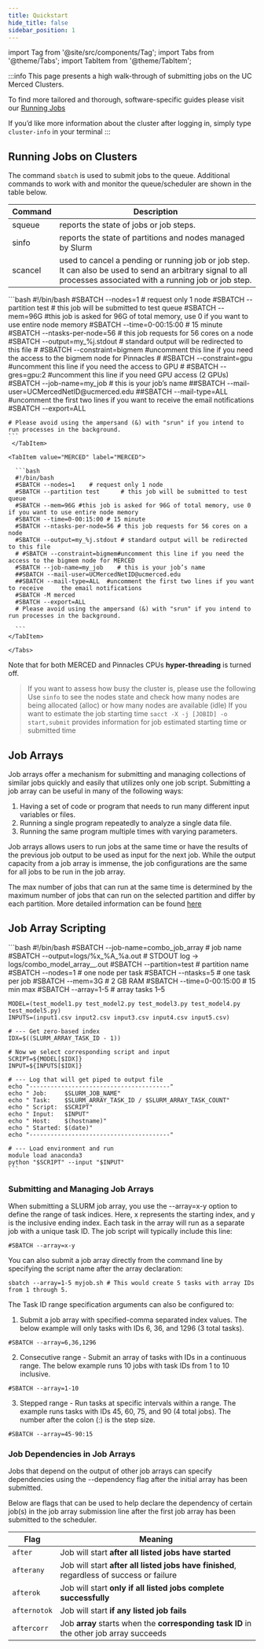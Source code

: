 ```yaml
---
title: Quickstart
hide_title: false
sidebar_position: 1
---
```


import Tag from '@site/src/components/Tag';
import Tabs from '@theme/Tabs';
import TabItem from '@theme/TabItem';


:::info
This page presents a high walk-through of submitting jobs on the UC Merced Clusters. 

To find more tailored and thorough, software-specific guides please visit our [Running Jobs](../running-jobs/)

If you’d like more information about the cluster after logging in, simply type `cluster-info` in your terminal
:::

## Running Jobs on Clusters

The command `sbatch` is used to submit jobs to the queue. Additional commands to work with and monitor the queue/scheduler are shown in the table below.


|Command|Description|
|--|--|
|squeue|reports the state of jobs or job steps.|
|sinfo|reports the state of partitions and nodes managed by Slurm|
|scancel|used to cancel a pending or running job or job step. It can also be used to send an arbitrary signal to all processes associated with a running job or job step.|

<Tabs>

  <TabItem value="Pinnacles" label="Pinnacles" default>
    ```bash
    #!/bin/bash
    #SBATCH --nodes=1    # request only 1 node
    #SBATCH --partition test      # this job will be submitted to test queue
    #SBATCH --mem=96G #this job is asked for 96G of total memory, use 0 if you want to use entire node memory
    #SBATCH --time=0-00:15:00 # 15 minute
    #SBATCH --ntasks-per-node=56 # this job requests for 56 cores on a node
    #SBATCH --output=my_%j.stdout    # standard output will be redirected to this file
    # #SBATCH --constraint=bigmem   #uncomment this line if you need the access to the bigmem node for Pinnacles
    # #SBATCH --constraint=gpu #uncomment this line if you need the access to GPU
    # #SBATCH --gres=gpu:2   #uncomment this line if you need GPU access (2 GPUs)
    #SBATCH --job-name=my_job    # this is your job’s name
    ##SBATCH --mail-user=UCMercedNetID@ucmerced.edu  
    ##SBATCH --mail-type=ALL  #uncomment the first two lines if you want to receive     the email notifications
    #SBATCH --export=ALL

    # Please avoid using the ampersand (&) with "srun" if you intend to run processes in the background.
    ```
     </TabItem>

    <TabItem value="MERCED" label="MERCED">

      ```bash
      #!/bin/bash
      #SBATCH --nodes=1    # request only 1 node
      #SBATCH --partition test      # this job will be submitted to test queue
      #SBATCH --mem=96G #this job is asked for 96G of total memory, use 0 if you want to use entire node memory
      #SBATCH --time=0-00:15:00 # 15 minute
      #SBATCH --ntasks-per-node=56 # this job requests for 56 cores on a node
      #SBATCH --output=my_%j.stdout # standard output will be redirected to this file
      # #SBATCH --constraint=bigmem#uncomment this line if you need the access to the bigmem node for MERCED
      #SBATCH --job-name=my_job    # this is your job’s name
      ##SBATCH --mail-user=UCMercedNetID@ucmerced.edu  
      ##SBATCH --mail-type=ALL  #uncomment the first two lines if you want to receive     the email notifications
      #SBATCH -M merced
      #SBATCH --export=ALL
      # Please avoid using the ampersand (&) with "srun" if you intend to run processes in the background.

      ```
    </TabItem>

    </Tabs>


Note that for both MERCED and Pinnacles CPUs **hyper-threading** is turned off.  
> If you want to assess how busy the cluster is, please use the following
Use `sinfo` to see the nodes state and check how many nodes are being allocated (alloc) or how many nodes are available (idle)
> If you want to estimate the job starting time 
`sacct -X -j [JOBID] -o start,submit` provides information for job estimated starting time or submitted time


## Job Arrays 
Job arrays offer a mechanism for submitting and managing collections of similar jobs quickly and easily that utilizes only one job script. Submitting a job array can be useful in many of the following ways: 

1. Having a set of code or program that needs to run many different input variables or files. 
2. Running a single program repeatedly to analyze a single data file.
3. Running the same program multiple times with varying parameters.

Job arrays allows users to run jobs at the same time or have the results of the previous job output to be used as input for the next job. While the output capacity from a job array is immense, the job configurations are the same for all jobs to be run in the job array. 

The max number of jobs that can run at the same time is determined by the maximum number of jobs that can run on the selected partition and differ by each partition. More detailed information can be found [here](../campus-clusters.md/#queue-information)

## Job Array Scripting
<Tabs>

  <TabItem value="Job Array Sample Script" label="Job Array Sample Script" default>
    ```bash
    #!/bin/bash
    #SBATCH --job-name=combo_job_array   # job name
    #SBATCH --output=logs/%x_%A_%a.out     # STDOUT log → logs/combo_model_array_<JOBID>_<TASKID>.out
    #SBATCH --partition=test             # partition name
    #SBATCH --nodes=1                      # one node per task
    #SBATCH --ntasks=5                     # one task per job
    #SBATCH --mem=3G                       # 2 GB RAM
    #SBATCH --time=0-00:15:00              # 15 min max
    #SBATCH --array=1-5                    # array tasks 1–5

    MODEL=(test_model1.py test_model2.py test_model3.py test_model4.py test_model5.py)
    INPUTS=(input1.csv input2.csv input3.csv input4.csv input5.csv)

    # --- Get zero-based index
    IDX=$((SLURM_ARRAY_TASK_ID - 1))

    # Now we select corresponding script and input
    SCRIPT=${MODEL[$IDX]}
    INPUT=${INPUTS[$IDX]}

    # --- Log that will get piped to output file
    echo "----------------------------------------"
    echo " Job:     $SLURM_JOB_NAME"
    echo " Task:    $SLURM_ARRAY_TASK_ID / $SLURM_ARRAY_TASK_COUNT"
    echo " Script:  $SCRIPT"
    echo " Input:   $INPUT"
    echo " Host:    $(hostname)"
    echo " Started: $(date)"
    echo "----------------------------------------"

    # --- Load environment and run
    module load anaconda3
    python "$SCRIPT" --input "$INPUT"
    ```
  </TabItem>
</Tabs>

### Submitting and Managing Job Arrays

When submitting a SLURM job array, you use the --array=x-y option to define the range of task indices. Here, x represents the starting index, and y is the inclusive ending index. Each task in the array will run as a separate job with a unique task ID. The job script will typically include this line:

```
#SBATCH --array=x-y
```

You can also submit a job array directly from the command line by specifying the script name after the array declaration:

```
sbatch --array=1-5 myjob.sh # This would create 5 tasks with array IDs from 1 through 5.
```


The Task ID range specification arguments can also be configured to:

1. Submit a job array with specified-comma separated index values. The below example will only tasks with IDs 6, 36, and 1296 (3 total tasks).

```shell 
#SBATCH --array=6,36,1296
```

2. Consecutive range - Submit an array of tasks with IDs in a continuous range. The below example runs 10 jobs with task IDs from 1 to 10 inclusive.

```shell 
#SBATCH --array=1-10
```


3. Stepped range - Run tasks at specific intervals within a range. The example runs tasks with IDs 45, 60, 75, and 90 (4 total jobs). The number after the colon (:) is the step size.

```shell 
#SBATCH --array=45-90:15
```

### Job Dependencies in Job Arrays
Jobs that depend on the output of other job arrays can specify dependencies using the --dependency flag after the initial array has been submitted.

Below are flags that can be used to help declare the dependency of certain job(s) in the job array submission line after the first job array has been submitted to the scheduler. 


| Flag         | Meaning                                                                                  |
| ------------ | ---------------------------------------------------------------------------------------- |
| `after`      | Job will start **after all listed jobs have started**                                    |
| `afterany`   | Job will start **after all listed jobs have finished**, regardless of success or failure |
| `afterok`    | Job will start **only if all listed jobs complete successfully**                         |
| `afternotok` | Job will start **if any listed job fails**                                               |
| `aftercorr`  | Job **array** starts when the **corresponding task ID** in the other job array succeeds  |
